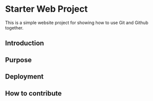 # Starter Web Project

This is a simple website project for showing how to use Git and Github together.

## Introduction

## Purpose

## Deployment

## How to contribute
